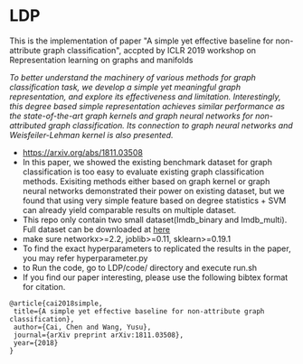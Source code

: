 # LDP
This is the implementation of paper "A simple yet effective baseline for non-attribute graph classification", accpted by ICLR 2019 workshop on Representation learning on graphs and manifolds

*To better understand the machinery of various methods for graph classification task, we develop a simple yet meaningful graph representation, and explore its effectiveness and limitation.  Interestingly, this degree based simple representation achieves similar performance as the state-of-the-art graph kernels and graph neural networks for non-attributed graph classification. Its connection to graph neural networks and Weisfeiler-Lehman kernel is also presented.*


- https://arxiv.org/abs/1811.03508
- In this paper, we showed the existing benchmark dataset for graph classification is too easy to evaluate existing graph classification methods. Exisiting methods either based on graph kernel or graph neural networks demonstrated their power on existing dataset, but we found that using very simple feature based on degree statistics + SVM can already yield comparable results on multiple dataset.
- This repo only contain two small dataset(Imdb_binary and Imdb_multi). Full dataset can be downloaded at [here](http://www.mit.edu/~pinary/kdd/)
- make sure networkx>=2.2, joblib>=0.11, sklearn>=0.19.1
- To find the exact hyperparameters to replicated the results in the paper, you may refer hyperparameter.py
- to Run the code, go to LDP/code/ directory and execute run.sh
- If you find our paper interesting, please use the following bibtex format for citation. 
 
 ```
@article{cai2018simple,
  title={A simple yet effective baseline for non-attribute graph classification},
  author={Cai, Chen and Wang, Yusu},
  journal={arXiv preprint arXiv:1811.03508},
  year={2018}
}
```


